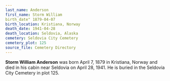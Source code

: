 ```yaml
---
last_name: Anderson
first_name: Storm William
birth_date" 1879-04-07
birth_location: Kristiana, Norway
death_date: 1941-04-28
death_location: Seldovia, Alaska
cemetery: Seldovia City Cemetery
cemetery_plot: 125
source_file: Cemetery Directory
---
```

**Storm William   Anderson**  was born April 7, 1879 in Kristiana, Norway and died in his cabin near Seldovia on April 28, 1941. He is buried in the Seldovia City Cemetery in plot 125.  
